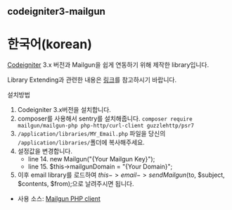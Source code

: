 ## codeigniter3-mailgun

# 한국어(korean)
[Codeigniter](https://codeigniter.com/) 3.x 버전과 Mailgun을 쉽게 연동하기 위해 제작한 library입니다.

Library Extending과 관련한 내용은 [링크](http://www.ciboard.co.kr/user_guide/kr/general/creating_libraries.html)를 참고하시기 바랍니다.

설치방법

1. Codeigniter 3.x버전을 설치합니다.
2. composer를 사용해서 sentry를 설치해줍니다.
    `composer require mailgun/mailgun-php php-http/curl-client guzzlehttp/psr7`
3. `/application/libraries/MY_Email.php` 파일을 당신의 `/application/libraries/`폴더에 복사해주세요.
4. 설정값을 변경합니다.
    * line 14. new Mailgun("{Your Mailgun Key}");
    * line 15. $this->mailgunDomain = "{Your Domain}";
5. 이후 email library를 로드하여 $this->email->sendMailgun($to, $subject, $contents, $from);으로 날려주시면 됩니다.

- 사용 소스: [Mailgun PHP client](https://github.com/mailgun/mailgun-php)
